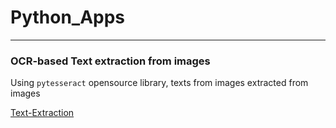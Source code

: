 # Python_Apps
---
### OCR-based Text extraction from images
Using `pytesseract` opensource library, texts from images extracted from images

[Text-Extraction](https://github.com/Naveen-S6/Python_Apps/tree/main/OCR)